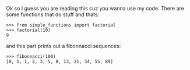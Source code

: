 Ok so I guess you are reading this cuz you wanna use my code. There are some
functions that do stuff and thats:

    >>> from simple_functions import factorial
    >>> factorial(10)
    9

and this part prints out a fibonnacci sequences:

    >>> fibonnacci(100)
    [0, 1, 1, 2, 3, 5, 8, 13, 21, 34, 55, 89]



